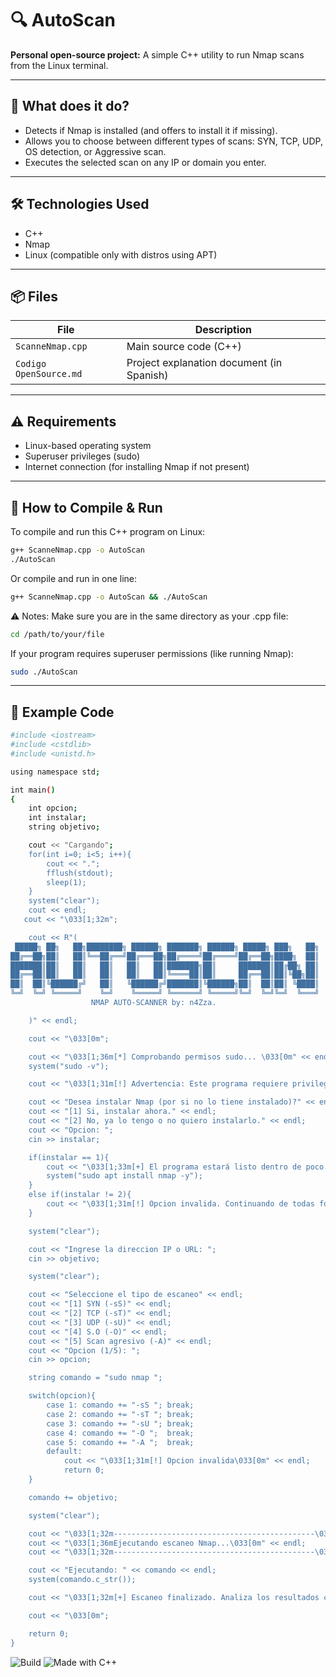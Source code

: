 # 🔍 AutoScan

**Personal open-source project:** A simple C++ utility to run Nmap scans from the Linux terminal.

---

## 🚀 What does it do?

- Detects if Nmap is installed (and offers to install it if missing).
- Allows you to choose between different types of scans: SYN, TCP, UDP, OS detection, or Aggressive scan.
- Executes the selected scan on any IP or domain you enter.

---

## 🛠️ Technologies Used

- C++
- Nmap
- Linux (compatible only with distros using APT)

---

## 📦 Files

| File                 | Description                           |
|----------------------|---------------------------------------|
| `ScanneNmap.cpp`      | Main source code (C++)                |
| `Codigo OpenSource.md`| Project explanation document (in Spanish) |

---

## ⚠️ Requirements

- Linux-based operating system
- Superuser privileges (sudo)
- Internet connection (for installing Nmap if not present)

---

## 🔧 How to Compile & Run
To compile and run this C++ program on Linux:
```bash
g++ ScanneNmap.cpp -o AutoScan
./AutoScan
```
Or compile and run in one line:
```bash
g++ ScanneNmap.cpp -o AutoScan && ./AutoScan
```
⚠️ Notes:
Make sure you are in the same directory as your .cpp file:
```bash
cd /path/to/your/file
```
If your program requires superuser permissions (like running Nmap):

```bash
sudo ./AutoScan
```

---

## 🔧 Example Code
```bash
#include <iostream>
#include <cstdlib>
#include <unistd.h>

using namespace std;

int main()
{
    int opcion;
    int instalar;
    string objetivo;

    cout << "Cargando";
    for(int i=0; i<5; i++){
        cout << ".";
        fflush(stdout);
        sleep(1);
    }
    system("clear");
    cout << endl;
   cout << "\033[1;32m";

    cout << R"(
 █████╗ ██╗   ██╗████████╗ ██████╗ ███████╗ ██████╗ █████╗ ███╗   ██╗
██╔══██╗██║   ██║╚══██╔══╝██╔═══██╗██╔════╝██╔════╝██╔══██╗████╗  ██║
███████║██║   ██║   ██║   ██║   ██║███████╗██║     ███████║██╔██╗ ██║
██╔══██║██║   ██║   ██║   ██║   ██║╚════██║██║     ██╔══██║██║╚██╗██║
██║  ██║╚██████╔╝   ██║   ╚██████╔╝███████║╚██████╗██║  ██║██║ ╚████║
╚═╝  ╚═╝ ╚═════╝    ╚═╝    ╚═════╝ ╚══════╝ ╚═════╝╚═╝  ╚═╝╚═╝  ╚═══╝
                  NMAP AUTO-SCANNER by: n4Zza.

    )" << endl;

    cout << "\033[0m";

    cout << "\033[1;36m[*] Comprobando permisos sudo... \033[0m" << endl;
    system("sudo -v");

    cout << "\033[1;31m[!] Advertencia: Este programa requiere privilegios de administrador.\033[0m" << endl;

    cout << "Desea instalar Nmap (por si no lo tiene instalado)?" << endl;
    cout << "[1] Si, instalar ahora." << endl;
    cout << "[2] No, ya lo tengo o no quiero instalarlo." << endl;
    cout << "Opcion: ";
    cin >> instalar;

    if(instalar == 1){
        cout << "\033[1;33m[+] El programa estará listo dentro de poco.\033[0m" << endl;
        system("sudo apt install nmap -y");
    }
    else if(instalar != 2){
        cout << "\033[1;31m[!] Opcion invalida. Continuando de todas formas...\033[0m" << endl;
    }

    system("clear");

    cout << "Ingrese la direccion IP o URL: ";
    cin >> objetivo;

    system("clear");

    cout << "Seleccione el tipo de escaneo" << endl;
    cout << "[1] SYN (-sS)" << endl;
    cout << "[2] TCP (-sT)" << endl;
    cout << "[3] UDP (-sU)" << endl;
    cout << "[4] S.O (-O)" << endl;
    cout << "[5] Scan agresivo (-A)" << endl;
    cout << "Opcion (1/5): ";
    cin >> opcion;

    string comando = "sudo nmap ";

    switch(opcion){
        case 1: comando += "-sS "; break;
        case 2: comando += "-sT "; break;
        case 3: comando += "-sU "; break;
        case 4: comando += "-O ";  break;
        case 5: comando += "-A ";  break;
        default:
            cout << "\033[1;31m[!] Opcion invalida\033[0m" << endl;
            return 0;
    }

    comando += objetivo;

    system("clear");

    cout << "\033[1;32m---------------------------------------------\033[0m" << endl;
    cout << "\033[1;36mEjecutando escaneo Nmap...\033[0m" << endl;
    cout << "\033[1;32m---------------------------------------------\033[0m" << endl;

    cout << "Ejecutando: " << comando << endl;
    system(comando.c_str());

    cout << "\033[1;32m[+] Escaneo finalizado. Analiza los resultados con cuidado...\033[0m" << endl;

    cout << "\033[0m";

    return 0;
}
```
![Build](https://img.shields.io/badge/build-passing-brightgreen)
![Made with C++](https://img.shields.io/badge/made%20with-C%2B%2B-blue)
